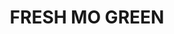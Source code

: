---
title: "FRESH MO GREEN"
price: "560.0" 
desc: "Pigment 25mL"
img_path: "/assets/img/ABTP049 .jpg"
brand: Abteilung
available: true
special_offer: false
new: false
soon: false
cat: "ABTEILUNG-502"
subcat: "ABT-PIGMENTI"
subsubcat: ""
sifra: "ABTP049 "
---
